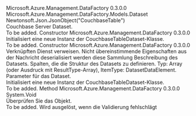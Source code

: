 <Type Name="CouchbaseTableDataset" FullName="Microsoft.Azure.Management.DataFactory.Models.CouchbaseTableDataset">
  <TypeSignature Language="C#" Value="public class CouchbaseTableDataset : Microsoft.Azure.Management.DataFactory.Models.Dataset" />
  <TypeSignature Language="ILAsm" Value=".class public auto ansi beforefieldinit CouchbaseTableDataset extends Microsoft.Azure.Management.DataFactory.Models.Dataset" />
  <TypeSignature Language="DocId" Value="T:Microsoft.Azure.Management.DataFactory.Models.CouchbaseTableDataset" />
  <TypeSignature Language="VB.NET" Value="Public Class CouchbaseTableDataset&#xA;Inherits Dataset" />
  <TypeSignature Language="F#" Value="type CouchbaseTableDataset = class&#xA;    inherit Dataset" />
  <AssemblyInfo>
    <AssemblyName>Microsoft.Azure.Management.DataFactory</AssemblyName>
    <AssemblyVersion>0.3.0.0</AssemblyVersion>
  </AssemblyInfo>
  <Base>
    <BaseTypeName>Microsoft.Azure.Management.DataFactory.Models.Dataset</BaseTypeName>
  </Base>
  <Interfaces />
  <Attributes>
    <Attribute>
      <AttributeName>Newtonsoft.Json.JsonObject("CouchbaseTable")</AttributeName>
    </Attribute>
  </Attributes>
  <Docs>
    <summary>
            Couchbase Server Dataset.
            </summary>
    <remarks>To be added.</remarks>
  </Docs>
  <Members>
    <Member MemberName=".ctor">
      <MemberSignature Language="C#" Value="public CouchbaseTableDataset ();" />
      <MemberSignature Language="ILAsm" Value=".method public hidebysig specialname rtspecialname instance void .ctor() cil managed" />
      <MemberSignature Language="DocId" Value="M:Microsoft.Azure.Management.DataFactory.Models.CouchbaseTableDataset.#ctor" />
      <MemberSignature Language="VB.NET" Value="Public Sub New ()" />
      <MemberType>Constructor</MemberType>
      <AssemblyInfo>
        <AssemblyName>Microsoft.Azure.Management.DataFactory</AssemblyName>
        <AssemblyVersion>0.3.0.0</AssemblyVersion>
      </AssemblyInfo>
      <Parameters />
      <Docs>
        <summary>
            Initialisiert eine neue Instanz der CouchbaseTableDataset-Klasse.
            </summary>
        <remarks>To be added.</remarks>
      </Docs>
    </Member>
    <Member MemberName=".ctor">
      <MemberSignature Language="C#" Value="public CouchbaseTableDataset (Microsoft.Azure.Management.DataFactory.Models.LinkedServiceReference linkedServiceName, System.Collections.Generic.IDictionary&lt;string,object&gt; additionalProperties = null, string description = null, object structure = null, System.Collections.Generic.IDictionary&lt;string,Microsoft.Azure.Management.DataFactory.Models.ParameterSpecification&gt; parameters = null);" />
      <MemberSignature Language="ILAsm" Value=".method public hidebysig specialname rtspecialname instance void .ctor(class Microsoft.Azure.Management.DataFactory.Models.LinkedServiceReference linkedServiceName, class System.Collections.Generic.IDictionary`2&lt;string, object&gt; additionalProperties, string description, object structure, class System.Collections.Generic.IDictionary`2&lt;string, class Microsoft.Azure.Management.DataFactory.Models.ParameterSpecification&gt; parameters) cil managed" />
      <MemberSignature Language="DocId" Value="M:Microsoft.Azure.Management.DataFactory.Models.CouchbaseTableDataset.#ctor(Microsoft.Azure.Management.DataFactory.Models.LinkedServiceReference,System.Collections.Generic.IDictionary{System.String,System.Object},System.String,System.Object,System.Collections.Generic.IDictionary{System.String,Microsoft.Azure.Management.DataFactory.Models.ParameterSpecification})" />
      <MemberSignature Language="VB.NET" Value="Public Sub New (linkedServiceName As LinkedServiceReference, Optional additionalProperties As IDictionary(Of String, Object) = null, Optional description As String = null, Optional structure As Object = null, Optional parameters As IDictionary(Of String, ParameterSpecification) = null)" />
      <MemberSignature Language="F#" Value="new Microsoft.Azure.Management.DataFactory.Models.CouchbaseTableDataset : Microsoft.Azure.Management.DataFactory.Models.LinkedServiceReference * System.Collections.Generic.IDictionary&lt;string, obj&gt; * string * obj * System.Collections.Generic.IDictionary&lt;string, Microsoft.Azure.Management.DataFactory.Models.ParameterSpecification&gt; -&gt; Microsoft.Azure.Management.DataFactory.Models.CouchbaseTableDataset" Usage="new Microsoft.Azure.Management.DataFactory.Models.CouchbaseTableDataset (linkedServiceName, additionalProperties, description, structure, parameters)" />
      <MemberType>Constructor</MemberType>
      <AssemblyInfo>
        <AssemblyName>Microsoft.Azure.Management.DataFactory</AssemblyName>
        <AssemblyVersion>0.3.0.0</AssemblyVersion>
      </AssemblyInfo>
      <Parameters>
        <Parameter Name="linkedServiceName" Type="Microsoft.Azure.Management.DataFactory.Models.LinkedServiceReference" />
        <Parameter Name="additionalProperties" Type="System.Collections.Generic.IDictionary&lt;System.String,System.Object&gt;" />
        <Parameter Name="description" Type="System.String" />
        <Parameter Name="structure" Type="System.Object" />
        <Parameter Name="parameters" Type="System.Collections.Generic.IDictionary&lt;System.String,Microsoft.Azure.Management.DataFactory.Models.ParameterSpecification&gt;" />
      </Parameters>
      <Docs>
        <param name="linkedServiceName">Verknüpften Dienst verweisen.</param>
        <param name="additionalProperties">Nicht übereinstimmende Eigenschaften aus der Nachricht deserialisiert werden diese Sammlung</param>
        <param name="description">Beschreibung des Datasets.</param>
        <param name="structure">Spalten, die die Struktur des Datasets zu definieren. Typ: Array (oder Ausdruck mit ResultType-Array), ItemType: DatasetDataElement.</param>
        <param name="parameters">Parameter für das Dataset.</param>
        <summary>
            Initialisiert eine neue Instanz der CouchbaseTableDataset-Klasse.
            </summary>
        <remarks>To be added.</remarks>
      </Docs>
    </Member>
    <Member MemberName="Validate">
      <MemberSignature Language="C#" Value="public override void Validate ();" />
      <MemberSignature Language="ILAsm" Value=".method public hidebysig virtual instance void Validate() cil managed" />
      <MemberSignature Language="DocId" Value="M:Microsoft.Azure.Management.DataFactory.Models.CouchbaseTableDataset.Validate" />
      <MemberSignature Language="VB.NET" Value="Public Overrides Sub Validate ()" />
      <MemberSignature Language="F#" Value="override this.Validate : unit -&gt; unit" Usage="couchbaseTableDataset.Validate " />
      <MemberType>Method</MemberType>
      <AssemblyInfo>
        <AssemblyName>Microsoft.Azure.Management.DataFactory</AssemblyName>
        <AssemblyVersion>0.3.0.0</AssemblyVersion>
      </AssemblyInfo>
      <ReturnValue>
        <ReturnType>System.Void</ReturnType>
      </ReturnValue>
      <Parameters />
      <Docs>
        <summary>
            Überprüfen Sie das Objekt.
            </summary>
        <remarks>To be added.</remarks>
        <exception cref="T:Microsoft.Rest.ValidationException">
            Wird ausgelöst, wenn die Validierung fehlschlägt
            </exception>
      </Docs>
    </Member>
  </Members>
</Type>